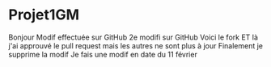 # Projet1GM
Bonjour
Modif effectuée sur GitHub
2e modifi sur GitHub
Voici le fork
ET là j'ai approuvé le pull request mais les autres ne sont plus à jour
Finalement je supprime la modif
Je fais une modif en date du 11 février
